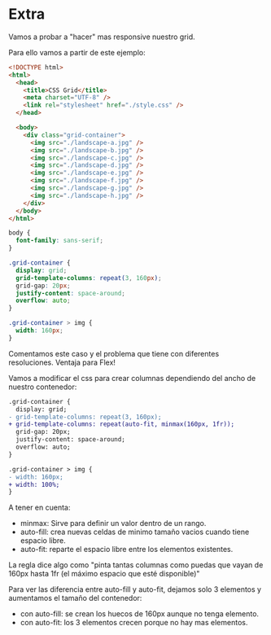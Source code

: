 # Extra

Vamos a probar a "hacer" mas responsive nuestro grid.

Para ello vamos a partir de este ejemplo:

```html
<!DOCTYPE html>
<html>
  <head>
    <title>CSS Grid</title>
    <meta charset="UTF-8" />
    <link rel="stylesheet" href="./style.css" />
  </head>

  <body>
    <div class="grid-container">
      <img src="./landscape-a.jpg" />
      <img src="./landscape-b.jpg" />
      <img src="./landscape-c.jpg" />
      <img src="./landscape-d.jpg" />
      <img src="./landscape-e.jpg" />
      <img src="./landscape-f.jpg" />
      <img src="./landscape-g.jpg" />
      <img src="./landscape-h.jpg" />
    </div>
  </body>
</html>
```

```css
body {
  font-family: sans-serif;
}

.grid-container {
  display: grid;
  grid-template-columns: repeat(3, 160px);
  grid-gap: 20px;
  justify-content: space-around;
  overflow: auto;
}

.grid-container > img {
  width: 160px;
}
```

Comentamos este caso y el problema que tiene con diferentes resoluciones. Ventaja para Flex!

Vamos a modificar el css para crear columnas dependiendo del ancho de nuestro contenedor:

```diff
.grid-container {
  display: grid;
- grid-template-columns: repeat(3, 160px);
+ grid-template-columns: repeat(auto-fit, minmax(160px, 1fr));
  grid-gap: 20px;
  justify-content: space-around;
  overflow: auto;
}

.grid-container > img {
- width: 160px;
+ width: 100%;
}
```

A tener en cuenta:

- minmax: Sirve para definir un valor dentro de un rango.
- auto-fill: crea nuevas celdas de minimo tamaño vacios cuando tiene espacio libre.
- auto-fit: reparte el espacio libre entre los elementos existentes.

La regla dice algo como "pinta tantas columnas como puedas que vayan de 160px hasta 1fr (el máximo espacio que esté disponible)"

Para ver las diferencia entre auto-fill y auto-fit, dejamos solo 3 elementos y aumentamos el tamaño del contenedor:

- con auto-fill: se crean los huecos de 160px aunque no tenga elemento.
- con auto-fit: los 3 elementos crecen porque no hay mas elementos.
